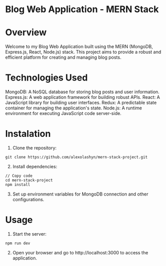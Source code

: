 # Blog Web Application - MERN Stack

# Overview

Welcome to my Blog Web Application built using the MERN (MongoDB, Express.js, React, Node.js) stack. This project aims to provide a robust and efficient platform for creating and managing blog posts.

# Technologies Used

MongoDB: A NoSQL database for storing blog posts and user information.
Express.js: A web application framework for building robust APIs.
React: A JavaScript library for building user interfaces.
Redux: A predictable state container for managing the application's state.
Node.js: A runtime environment for executing JavaScript code server-side.

# Instalation

1. Clone the repository:
```
git clone https://github.com/alexolashyn/mern-stack-project.git
```
2. Install dependencies:
```
// Copy code
cd mern-stack-project
npm install
```
3. Set up environment variables for MongoDB connection and other configurations.

# Usage

1. Start the server:
```
npm run dev
```
2. Open your browser and go to http://localhost:3000 to access the application.
